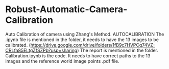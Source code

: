 # Robust-Automatic-Camera-Calibration
Auto Calibration of camera using Zhang's Method.
AUTOCALIBRATION
The .ipynb file is mentioned in the folder, 
it needs to have the 13 images to be calibrated. (https://drive.google.com/drive/folders/1fB9c7HVPCq74VZ-CRLfa85ELtgZfSZPb?usp=sharing)
The report is mentioned in the folder. 
Calibration.ipynb is the code. 
It needs to have correct paths to the 13 images and 
the reference world image points .pdf file.  
